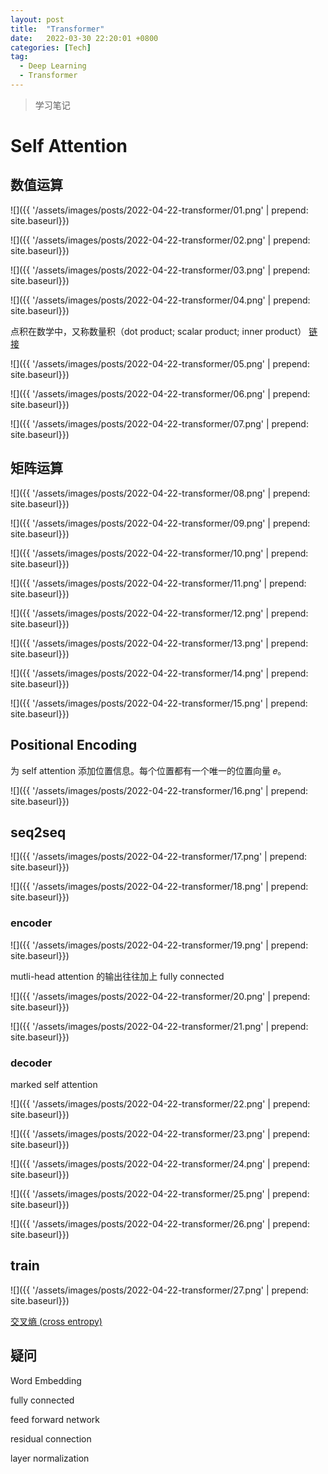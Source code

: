 ```yaml
---
layout: post
title:  "Transformer"
date:   2022-03-30 22:20:01 +0800
categories: [Tech]
tag: 
  - Deep Learning
  - Transformer
---
```


> 学习笔记

# Self Attention

## 数值运算

![]({{ '/assets/images/posts/2022-04-22-transformer/01.png' | prepend: site.baseurl}})

![]({{ '/assets/images/posts/2022-04-22-transformer/02.png' | prepend: site.baseurl}})

![]({{ '/assets/images/posts/2022-04-22-transformer/03.png' | prepend: site.baseurl}})

![]({{ '/assets/images/posts/2022-04-22-transformer/04.png' | prepend: site.baseurl}})

点积在数学中，又称数量积（dot product; scalar product; inner product） [链接](https://baike.baidu.com/item/%E7%82%B9%E7%A7%AF/9648528)

![]({{ '/assets/images/posts/2022-04-22-transformer/05.png' | prepend: site.baseurl}})

![]({{ '/assets/images/posts/2022-04-22-transformer/06.png' | prepend: site.baseurl}})

![]({{ '/assets/images/posts/2022-04-22-transformer/07.png' | prepend: site.baseurl}})

## 矩阵运算

![]({{ '/assets/images/posts/2022-04-22-transformer/08.png' | prepend: site.baseurl}})

![]({{ '/assets/images/posts/2022-04-22-transformer/09.png' | prepend: site.baseurl}})

![]({{ '/assets/images/posts/2022-04-22-transformer/10.png' | prepend: site.baseurl}})

![]({{ '/assets/images/posts/2022-04-22-transformer/11.png' | prepend: site.baseurl}})

![]({{ '/assets/images/posts/2022-04-22-transformer/12.png' | prepend: site.baseurl}})

![]({{ '/assets/images/posts/2022-04-22-transformer/13.png' | prepend: site.baseurl}})

![]({{ '/assets/images/posts/2022-04-22-transformer/14.png' | prepend: site.baseurl}})

![]({{ '/assets/images/posts/2022-04-22-transformer/15.png' | prepend: site.baseurl}})

## Positional Encoding

为 self attention 添加位置信息。每个位置都有一个唯一的位置向量 𝑒。

![]({{ '/assets/images/posts/2022-04-22-transformer/16.png' | prepend: site.baseurl}})

## seq2seq

![]({{ '/assets/images/posts/2022-04-22-transformer/17.png' | prepend: site.baseurl}})

![]({{ '/assets/images/posts/2022-04-22-transformer/18.png' | prepend: site.baseurl}})

### encoder

![]({{ '/assets/images/posts/2022-04-22-transformer/19.png' | prepend: site.baseurl}})

mutli-head attention 的输出往往加上 fully connected

![]({{ '/assets/images/posts/2022-04-22-transformer/20.png' | prepend: site.baseurl}})

![]({{ '/assets/images/posts/2022-04-22-transformer/21.png' | prepend: site.baseurl}})

### decoder

marked self attention

![]({{ '/assets/images/posts/2022-04-22-transformer/22.png' | prepend: site.baseurl}})

![]({{ '/assets/images/posts/2022-04-22-transformer/23.png' | prepend: site.baseurl}})

![]({{ '/assets/images/posts/2022-04-22-transformer/24.png' | prepend: site.baseurl}})

![]({{ '/assets/images/posts/2022-04-22-transformer/25.png' | prepend: site.baseurl}})

![]({{ '/assets/images/posts/2022-04-22-transformer/26.png' | prepend: site.baseurl}})

## train

![]({{ '/assets/images/posts/2022-04-22-transformer/27.png' | prepend: site.baseurl}})

[交叉熵 (cross entropy)](https://zhuanlan.zhihu.com/p/54066141) 

## 疑问

Word Embedding

fully connected

feed forward network

residual connection

layer normalization
